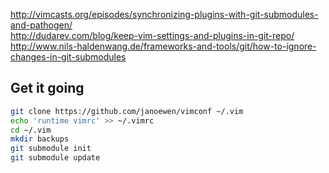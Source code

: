 
http://vimcasts.org/episodes/synchronizing-plugins-with-git-submodules-and-pathogen/  
http://dudarev.com/blog/keep-vim-settings-and-plugins-in-git-repo/  
http://www.nils-haldenwang.de/frameworks-and-tools/git/how-to-ignore-changes-in-git-submodules

## Get it going

```bash
git clone https://github.com/janoewen/vimconf ~/.vim
echo 'runtime vimrc' >> ~/.vimrc
cd ~/.vim
mkdir backups
git submodule init
git submodule update
```

